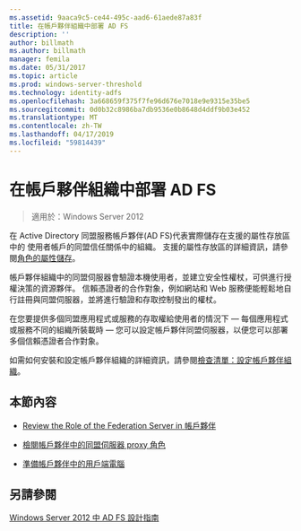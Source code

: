 ```yaml
---
ms.assetid: 9aaca9c5-ce44-495c-aad6-61aede87a83f
title: 在帳戶夥伴組織中部署 AD FS
description: ''
author: billmath
ms.author: billmath
manager: femila
ms.date: 05/31/2017
ms.topic: article
ms.prod: windows-server-threshold
ms.technology: identity-adfs
ms.openlocfilehash: 3a668659f375f7fe96d676e7018e9e9315e35be5
ms.sourcegitcommit: 0d0b32c8986ba7db9536e0b8648d4ddf9b03e452
ms.translationtype: MT
ms.contentlocale: zh-TW
ms.lasthandoff: 04/17/2019
ms.locfileid: "59814439"
---
```

# <a name="deploying-ad-fs-in-the-account-partner-organization"></a>在帳戶夥伴組織中部署 AD FS

>適用於：Windows Server 2012

在 Active Directory 同盟服務帳戶夥伴\(AD FS\)代表實際儲存在支援的屬性存放區中的 使用者帳戶的同盟信任關係中的組織。 支援的屬性存放區的詳細資訊，請參閱[角色的屬性儲存](../../ad-fs/technical-reference/The-Role-of-Attribute-Stores.md)。  
  
帳戶夥伴組織中的同盟伺服器會驗證本機使用者，並建立安全性權杖，可供進行授權決策的資源夥伴。 信賴憑證者的合作對象，例如網站和 Web 服務便能輕鬆地自行註冊與同盟伺服器，並將進行驗證和存取控制發出的權杖。  
  
在您要提供多個同盟應用程式或服務的存取權給使用者的情況下 — 每個應用程式或服務不同的組織所裝載時 — 您可以設定帳戶夥伴同盟伺服器，以便您可以部署多個信賴憑證者合作對象。  
  
如需如何安裝和設定帳戶夥伴組織的詳細資訊，請參閱[檢查清單：設定帳戶夥伴組織](../../ad-fs/deployment/Checklist--Configuring-the-Account-Partner-Organization.md)。  
  
## <a name="in-this-section"></a>本節內容  
  
-   [Review the Role of the Federation Server in 帳戶夥伴](Review-the-Role-of-the-Federation-Server-in-the-Account-Partner.md)  
  
-   [檢閱帳戶夥伴中的同盟伺服器 proxy 角色](Review-the-Role-of-the-Federation-Server-Proxy-in-the-Account-Partner.md)  
  
-   [準備帳戶夥伴中的用戶端電腦](Prepare-Client-Computers-in-the-Account-Partner.md)  
  
## <a name="see-also"></a>另請參閱
[Windows Server 2012 中 AD FS 設計指南](AD-FS-Design-Guide-in-Windows-Server-2012.md)
